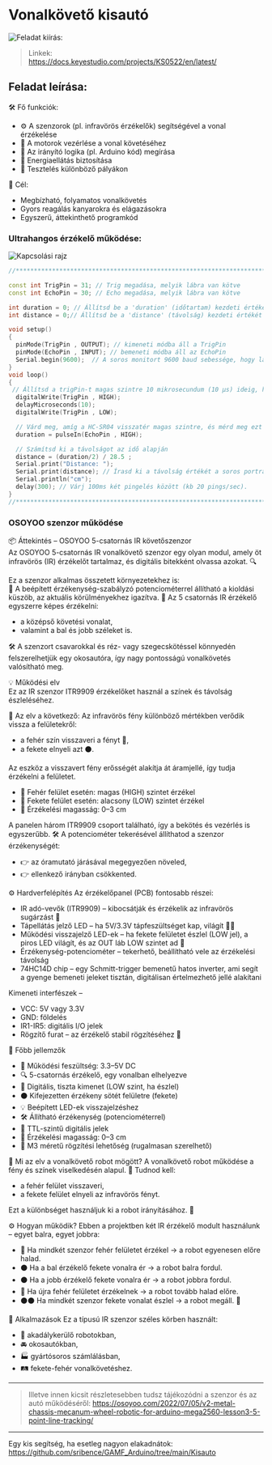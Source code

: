 # Vonalkövető kisautó

![Feladat kiírás:](kisauto.png)
> Linkek:    
> https://docs.keyestudio.com/projects/KS0522/en/latest/

## Feladat leírása:
🛠️ Fő funkciók:
- ⚙️ A szenzorok (pl. infravörös érzékelők) segítségével a vonal érzékelése
- 🔄 A motorok vezérlése a vonal követéséhez
- 🧠 Az irányító logika (pl. Arduino kód) megírása
- 🔋 Energiaellátás biztosítása
- 🧪 Tesztelés különböző pályákon

🎯 Cél:
- Megbízható, folyamatos vonalkövetés
- Gyors reagálás kanyarokra és elágazásokra
- Egyszerű, áttekinthető programkód

### Ultrahangos érzékelő működése:

![Kapcsolási rajz](kapcsolas.png)

``` cpp
//**********************************************************************************

const int TrigPin = 31; // Trig megadása, melyik lábra van kötve
const int EchoPin = 30; // Echo megadása, melyik lábra van kötve

int duration = 0; // Állítsd be a 'duration' (időtartam) kezdeti értékét 0-ra
int distance = 0;// Állítsd be a 'distance' (távolság) kezdeti értékét 0-ra

void setup() 
{
  pinMode(TrigPin , OUTPUT); // kimeneti módba áll a TrigPin
  pinMode(EchoPin , INPUT); // bemeneti módba áll az EchoPin
  Serial.begin(9600);  // A soros monitort 9600 baud sebessége, hogy lásd a pingelés eredményét
}
void loop()
{
 // Állítsd a trigPin-t magas szintre 10 mikrosecundum (10 μs) ideig, hogy aktiváld a HC-SR04 szenzort.
  digitalWrite(TrigPin , HIGH);
  delayMicroseconds(10);
  digitalWrite(TrigPin , LOW);

  // Várd meg, amíg a HC-SR04 visszatér magas szintre, és mérd meg ezt a várakozási időt.
  duration = pulseIn(EchoPin , HIGH);

  // Számítsd ki a távolságot az idő alapján
  distance = (duration/2) / 28.5 ;
  Serial.print("Distance: ");
  Serial.print(distance); // Írasd ki a távolság értékét a soros portra.
  Serial.println("cm");
  delay(300); // Várj 100ms két pingelés között (kb 20 pings/sec).
}
//**********************************************************************************
```

### OSOYOO szenzor működése

📦 Áttekintés – OSOYOO 5-csatornás IR követőszenzor  
Az OSOYOO 5-csatornás IR vonalkövető szenzor egy olyan modul, amely öt infravörös (IR) érzékelőt tartalmaz, és digitális bitekként olvassa azokat. 🔍

Ez a szenzor alkalmas összetett környezetekhez is:  
🔧 A beépített érzékenység-szabályzó potenciométerrel állítható a kioldási küszöb, az aktuális körülményekhez igazítva.
📏 Az 5 csatornás IR érzékelő egyszerre képes érzékelni:
- a középső követési vonalat,
- valamint a bal és jobb széleket is.

🛠️ A szenzort csavarokkal és réz- vagy szegecskötéssel könnyedén felszerelhetjük egy okosautóra, így nagy pontosságú vonalkövetés valósítható meg.

💡 Működési elv  
Ez az IR szenzor ITR9909 érzékelőket használ a színek és távolság észleléséhez.  

🔁 Az elv a következő:
Az infravörös fény különböző mértékben verődik vissza a felületekről:
- a fehér szín visszaveri a fényt 🤍,
- a fekete elnyeli azt ⚫.

Az eszköz a visszavert fény erősségét alakítja át áramjellé, így tudja érzékelni a felületet.

- 📍 Fehér felület esetén: magas (HIGH) szintet érzékel
- 📍 Fekete felület esetén: alacsony (LOW) szintet érzékel
- 🔎 Érzékelési magasság: 0–3 cm

A panelen három ITR9909 csoport található, így a bekötés és vezérlés is egyszerűbb.
🛠️ A potenciométer tekerésével állíthatod a szenzor érzékenységét:
- 👉 az óramutató járásával megegyezően növeled,
- 👉 ellenkező irányban csökkented.

⚙️ Hardverfelépítés
Az érzékelőpanel (PCB) fontosabb részei:
- IR adó-vevők (ITR9909) – kibocsátják és érzékelik az infravörös sugárzást 🔦
- Tápellátás jelző LED – ha 5V/3.3V tápfeszültséget kap, világít 🔋💡
- Működési visszajelző LED-ek – ha fekete felületet észlel (LOW jel), a piros LED világít, és az OUT láb LOW szintet ad 🔴
- Érzékenység-potenciométer – tekerhető, beállítható vele az érzékelési távolság
- 74HC14D chip – egy Schmitt-trigger bemenetű hatos inverter, ami segít a gyenge bemeneti jeleket tisztán, digitálisan értelmezhető jellé alakítani

Kimeneti interfészek –
- VCC: 5V vagy 3.3V
- GND: földelés
- IR1-IR5: digitális I/O jelek
- Rögzítő furat – az érzékelő stabil rögzítéséhez 🔩

📐 Főbb jellemzők
- 🔌 Működési feszültség: 3.3–5V DC
- 🔍 5-csatornás érzékelő, egy vonalban elhelyezve
- 📏 Digitális, tiszta kimenet (LOW szint, ha észlel)
- ⚫ Kifejezetten érzékeny sötét felületre (fekete)
- 💡 Beépített LED-ek visszajelzéshez
- 🛠️ Állítható érzékenység (potenciométerrel)
- 📶 TTL-szintű digitális jelek
- 📏 Érzékelési magasság: 0–3 cm
- 🔧 M3 méretű rögzítési lehetőség (rugalmasan szerelhető)

🧠 Mi az elv a vonalkövető robot mögött?
A vonalkövető robot működése a fény és színek viselkedésén alapul.
🌈 Tudnod kell:
- a fehér felület visszaveri,
- a fekete felület elnyeli az infravörös fényt.

Ezt a különbséget használjuk ki a robot irányításához. 🤖

⚙️ Hogyan működik?
Ebben a projektben két IR érzékelő modult használunk – egyet balra, egyet jobbra:
- 🤍 Ha mindkét szenzor fehér felületet érzékel → a robot egyenesen előre halad.
- ⚫ Ha a bal érzékelő fekete vonalra ér → a robot balra fordul.
- ⚫ Ha a jobb érzékelő fekete vonalra ér → a robot jobbra fordul.
- 🤍 Ha újra fehér felületet érzékelnek → a robot tovább halad előre.
- ⚫⚫ Ha mindkét szenzor fekete vonalat észlel → a robot megáll. 🛑

🚗 Alkalmazások
Ez a típusú IR szenzor széles körben használt:
- 🧭 akadálykerülő robotokban,
- 🚘 okosautókban,
- 🏭 gyártósoros számlálásban,
- 🛤️ fekete-fehér vonalkövetéshez.

---
> Illetve innen kicsit részletesebben tudsz tájékozódni a szenzor és az autó működéséről:
> https://osoyoo.com/2022/07/05/v2-metal-chassis-mecanum-wheel-robotic-for-arduino-mega2560-lesson3-5-point-line-tracking/
---
Egy kis segítség, ha esetleg nagyon elakadnátok:  
https://github.com/sribence/GAMF_Arduino/tree/main/Kisauto
